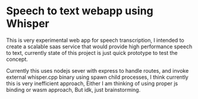 # Speech to text webapp using Whisper 

This is very experimental web app  for speech transcription, I intended to create a scalable saas service that would provide high performance speech to text, currently state of this project is just quick prototype to test the concept.

Currently this uses nodejs sever with express to handle routes, and invoke external whisper.cpp binary using spawn child processes, I think currently this is very inefficient approach, Either  I am thinking of using proper js binding or wasm approach, But idk, just brainstorming. 
 
